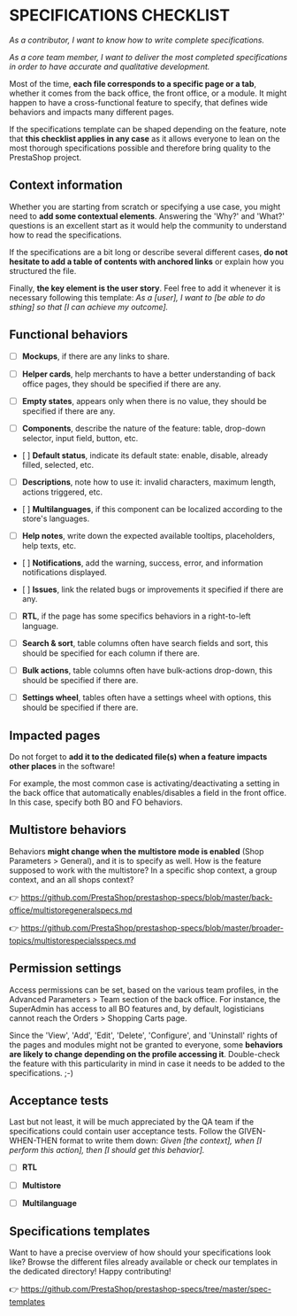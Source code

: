# **SPECIFICATIONS CHECKLIST**


_As a contributor, I want to know how to write complete specifications._

_As a core team member, I want to deliver the most completed specifications in order to have accurate and qualitative development._

Most of the time, **each file corresponds to a specific page or a tab**, whether it comes from the back office, the front office, or a module. It might happen to have a cross-functional feature to specify, that defines wide behaviors and impacts many different pages.

If the specifications template can be shaped depending on the feature, note that **this checklist applies in any case** as it allows everyone to lean on the most thorough specifications possible and therefore bring quality to the PrestaShop project.


## Context information

Whether you are starting from scratch or specifying a use case, you might need to **add some contextual elements**. Answering the 'Why?' and 'What?' questions is an excellent start as it would help the community to understand how to read the specifications.

If the specifications are a bit long or describe several different cases, **do not hesitate to add a table of contents with anchored links** or explain how you structured the file.

Finally, **the key element is the user story**. Feel free to add it whenever it is necessary following this template: _As a [user], I want to [be able to do sthing] so that [I can achieve my outcome]._


## Functional behaviors

- [ ] **Mockups**, if there are any links to share.

- [ ] **Helper cards**, help merchants to have a better understanding of back office pages, they should be specified if there are any.

- [ ] **Empty states**, appears only when there is no value, they should be specified if there are any.

- [ ] **Components**, describe the nature of the feature: table, drop-down selector, input field, button, etc.

- [ ] **Default status**, indicate its default state: enable, disable, already filled, selected, etc.

- [ ] **Descriptions**, note how to use it: invalid characters, maximum length, actions triggered, etc.

- [ ] **Multilanguages**, if this component can be localized according to the store's languages.

- [ ] **Help notes**, write down the expected available tooltips, placeholders, help texts, etc.

- [ ] **Notifications**, add the warning, success, error, and information notifications displayed.

- [ ] **Issues**, link the related bugs or improvements it specified if there are any.

- [ ] **RTL**, if the page has some specifics behaviors in a right-to-left language.

- [ ] **Search & sort**, table columns often have search fields and sort, this should be specified for each column if there are.

- [ ] **Bulk actions**, table columns often have bulk-actions drop-down, this should be specified if there are.

- [ ] **Settings wheel**, tables often have a settings wheel with options, this should be specified if there are.

## Impacted pages

Do not forget to **add it to the dedicated file(s) when a feature impacts other places** in the software!

For example, the most common case is activating/deactivating a setting in the back office that automatically enables/disables a field in the front office. In this case, specify both BO and FO behaviors.


## Multistore behaviors

Behaviors **might change when the multistore mode is enabled** (Shop Parameters > General), and it is to specify as well. How is the feature supposed to work with the multistore? In a specific shop context, a group context, and an all shops context?

:point_right: https://github.com/PrestaShop/prestashop-specs/blob/master/back-office/multistoregeneralspecs.md

:point_right: https://github.com/PrestaShop/prestashop-specs/blob/master/broader-topics/multistorespecialsspecs.md


## Permission settings

Access permissions can be set, based on the various team profiles, in the Advanced Parameters > Team section of the back office. For instance, the SuperAdmin has access to all BO features and, by default, logisticians cannot reach the Orders > Shopping Carts page.

Since the 'View', 'Add', 'Edit', 'Delete', 'Configure', and 'Uninstall' rights of the pages and modules might not be granted to everyone, some **behaviors are likely to change depending on the profile accessing it**. Double-check the feature with this particularity in mind in case it needs to be added to the specifications. ;-)


## Acceptance tests

Last but not least, it will be much appreciated by the QA team if the specifications could contain user acceptance tests. Follow the GIVEN-WHEN-THEN format to write them down: _Given [the context], when [I perform this action], then [I should get this behavior]._

- [ ] **RTL**
- [ ] **Multistore**
- [ ] **Multilanguage**


## Specifications templates

Want to have a precise overview of how should your specifications look like? Browse the different files already available or check our templates in the dedicated directory! Happy contributing!

:point_right: https://github.com/PrestaShop/prestashop-specs/tree/master/spec-templates
